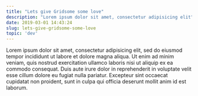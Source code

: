 ```yaml
---
title: "Lets give Gridsome some love"
description: "Lorem ipsum dolor sit amet, consectetur adipisicing elit"
date: 2019-03-01 14:43:24
slug: lets-give-gridsome-some-love
topic: 'dev'
---
```

Lorem ipsum dolor sit amet, consectetur adipisicing elit, sed do eiusmod tempor incididunt ut labore et dolore magna aliqua. Ut enim ad minim veniam, quis nostrud exercitation ullamco laboris nisi ut aliquip ex ea commodo consequat. Duis aute irure dolor in reprehenderit in voluptate velit esse cillum dolore eu fugiat nulla pariatur. Excepteur sint occaecat cupidatat non proident, sunt in culpa qui officia deserunt mollit anim id est laborum.
